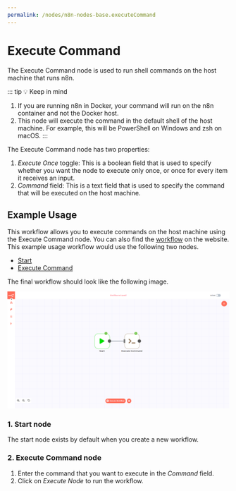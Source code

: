 ```yaml
---
permalink: /nodes/n8n-nodes-base.executeCommand
---
```


# Execute Command

The Execute Command node is used to run shell commands on the host machine that runs n8n.

::: tip 💡 Keep in mind
1. If you are running n8n in Docker, your command will run on the n8n container and not the Docker host.
2. This node will execute the command in the default shell of the host machine. For example, this will be PowerShell on Windows and zsh on macOS.
:::

The Execute Command node has two properties:
1. *Execute Once* toggle: This is a boolean field that is used to specify whether you want the node to execute only once, or once for every item it receives an input.
2. *Command* field: This is a text field that is used to specify the command that will be executed on the host machine.


## Example Usage

This workflow allows you to execute commands on the host machine using the Execute Command node. You can also find the [workflow](https://n8n.io/workflows/570) on the website. This example usage workflow would use the following two nodes.
- [Start](../../core-nodes/Start/README.md)
- [Execute Command]()


The final workflow should look like the following image.

![A workflow with the Execute Command node](./workflow.png)

### 1. Start node

The start node exists by default when you create a new workflow.

### 2. Execute Command node

1. Enter the command that you want to execute in the *Command* field.
2. Click on *Execute Node* to run the workflow.
